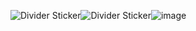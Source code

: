<img src="https://media.tenor.com/iTm8wqNUZMsAAAAi/divider.gif" alt="Divider Sticker"/><img src="https://media.tenor.com/iTm8wqNUZMsAAAAi/divider.gif" alt="Divider Sticker"/>![image](https://github.com/user-attachments/assets/711b7d37-59af-43d4-8d5a-af55d4d6440c)

